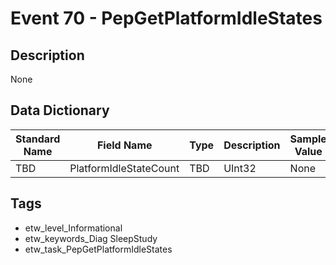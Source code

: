 # Event 70 - PepGetPlatformIdleStates

## Description
None

## Data Dictionary
|Standard Name|Field Name|Type|Description|Sample Value|
|---|---|---|---|---|
|TBD|PlatformIdleStateCount|TBD|UInt32|None|None|

## Tags
* etw_level_Informational
* etw_keywords_Diag SleepStudy
* etw_task_PepGetPlatformIdleStates